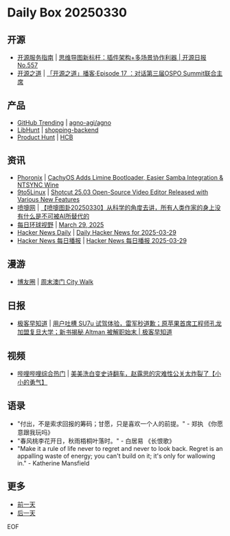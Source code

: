 # Daily Box 20250330

## 开源
- [开源服务指南](https://osguider.com/blog/) | [思维导图新标杆：插件架构+多场景协作利器 | 开源日报 No.557](https://osguider.com/blog/post/daily/daily-557/)
- [开源之道](https://opensourceway.community/) | [「开源之道」播客·Episode 17 ：对话第三届OSPO Summit联合主席](https://www.opensourceway.community/posts/opensource_talking/2025-03-20-interview-ospo-summit-3rd-chair/)

## 产品
- [GitHub Trending](https://github.com/trending?since=daily) | [agno-agi/agno](https://github.com/agno-agi/agno)
- [LibHunt](https://www.libhunt.com/) | [shopping-backend](https://www.libhunt.com/r/shopping-backend)
- [Product Hunt](https://www.producthunt.com) | [HCB](https://www.producthunt.com/posts/hcb)

## 资讯
- [Phoronix](https://www.phoronix.com/) | [CachyOS Adds Limine Bootloader, Easier Samba Integration & NTSYNC Wine](https://www.phoronix.com/news/CachyOS-March-2025-Release)
- [9to5Linux](https://9to5linux.com/) | [Shotcut 25.03 Open-Source Video Editor Released with Various New Features](https://9to5linux.com/shotcut-25-03-open-source-video-editor-released-with-various-new-features)
- [喷嚏网](http://www.dapenti.com/blog/blog.asp?subjectid=70&name=xilei) | [【喷嚏图卦20250330】从科学的角度去讲，所有人类作家的身上没有什么是不可被AI所替代的](http://www.dapenti.com/blog/more.asp?name=xilei&id=185065)
- [每日环球视野](https://idai.ly/) | [March 29, 2025](http://m.idai.ly/se/a193iG?1743177600)
- [Hacker News Daily](https://www.daemonology.net/hn-daily/) | [Daily Hacker News for 2025-03-29](https://www.daemonology.net/hn-daily/2025-03-29.html)
- [Hacker News 每日播报](https://hacker-news.agi.li/) | [Hacker News 每日播报 2025-03-29](https://hacker-news.agi.li/post/2025-03-29)

## 漫游
- [博友圈](https://www.boyouquan.com/home) | [周末澳门 City Walk](https://www.boyouquan.com/go?from=feed&link=https%3A%2F%2Fyayu.net%2F5078.html)

## 日报
- [极客早知道](https://www.geekpark.net/column/74) | [用户吐槽 SU7u 试驾体验，雷军秒道歉；原苹果首席工程师孔龙加盟复旦大学；新书揭秘 Altman 被解职始末 | 极客早知道](https://www.geekpark.net/news/347688)

## 视频
- [哔哩哔哩综合热门](https://www.bilibili.com/v/popular/all/) | [美美洗白变史诗翻车，赵露思的灾难性公关太炸裂了【小小的勇气】](https://b23.tv/BV1L6ZvY1EEU)

## 语录
- "付出，不是索求回报的筹码；甘愿，只是喜欢一个人的前提。" - 郑执 《你愿意跟我玩吗》
- "春风桃李花开日，秋雨梧桐叶落时。" - 白居易 《长恨歌》
- "Make it a rule of life never to regret and never to look back. Regret is an appalling waste of energy; you can't build on it; it's only for wallowing in." - Katherine Mansfield

## 更多
- [前一天](daily-box-20250329.md)
- [后一天](daily-box-20250331.md)

EOF